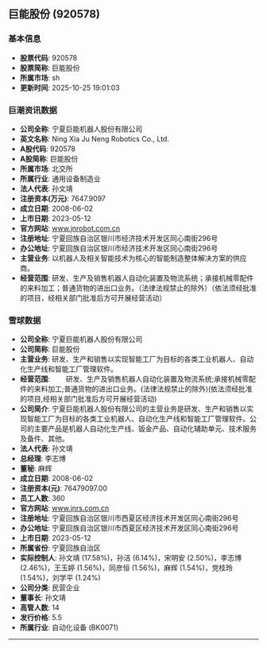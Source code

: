 ## 巨能股份 (920578)

### 基本信息

- **股票代码**: 920578
- **股票简称**: 巨能股份
- **所属市场**: sh
- **更新时间**: 2025-10-25 19:01:03

### 巨潮资讯数据

- **公司全称**: 宁夏巨能机器人股份有限公司
- **英文名称**: Ning Xia Ju Neng Robotics Co., Ltd.
- **A股代码**: 920578
- **A股简称**: 巨能股份
- **所属市场**: 北交所
- **所属行业**: 通用设备制造业
- **法人代表**: 孙文靖
- **注册资本(万元)**: 7647.9097
- **成立日期**: 2008-06-02
- **上市日期**: 2023-05-12
- **官方网站**: www.jnrobot.com.cn
- **注册地址**: 宁夏回族自治区银川市经济技术开发区同心南街296号
- **办公地址**: 宁夏回族自治区银川市经济技术开发区同心南街296号
- **主营业务**: 以机器人及相关智能技术为核心的智能制造整体解决方案的供应商。
- **经营范围**: 研发、生产及销售机器人自动化装置及物流系统；承接机械零配件的来料加工；普通货物的进出口业务。（法律法规禁止的除外）（依法须经批准的项目，经相关部门批准后方可开展经营活动）

### 雪球数据

- **公司全称**: 宁夏巨能机器人股份有限公司
- **公司简称**: 巨能股份
- **主营业务**: 研发、生产和销售以实现智能工厂为目标的各类工业机器人、自动化生产线和智能工厂管理软件。
- **经营范围**: 　　研发、生产及销售机器人自动化装置及物流系统;承接机械零配件的来料加工;普通货物的进出口业务。(法律法规禁止的除外)(依法须经批准的项目,经相关部门批准后方可开展经营活动)
- **公司简介**: 宁夏巨能机器人股份有限公司的主营业务是研发、生产和销售以实现智能工厂为目标的各类工业机器人、自动化生产线和智能工厂管理软件。公司的主要产品是机器人自动化生产线、钣金产品、自动化辅助单元、技术服务及备件、其他。
- **法人代表**: 孙文靖
- **总经理**: 李志博
- **董秘**: 麻辉
- **成立日期**: 2008-06-02
- **注册资本(元)**: 76479097.00
- **员工人数**: 360
- **官方网站**: www.jnrs.com.cn
- **注册地址**: 宁夏回族自治区银川市西夏区经济技术开发区同心南街296号
- **办公地址**: 宁夏回族自治区银川市西夏区经济技术开发区同心南街296号
- **上市日期**: 2023-05-12
- **所属省份**: 宁夏回族自治区
- **实际控制人**: 孙文靖 (17.58%)，孙洁 (6.14%)，宋明安 (2.50%)，李志博 (2.46%)，王玉婷 (1.56%)，同彦恒 (1.56%)，麻辉 (1.54%)，党桂玲 (1.54%)，刘学平 (1.24%)
- **公司分类**: 民营企业
- **董事长**: 孙文靖
- **高管人数**: 14
- **发行价格**: 5.5
- **所属行业**: 自动化设备 (BK0071)

---